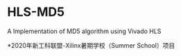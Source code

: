 # HLS-MD5
A Implementation of MD5 algorithm using Vivado HLS


*2020年新工科联盟-Xilinx暑期学校（Summer School）项目
